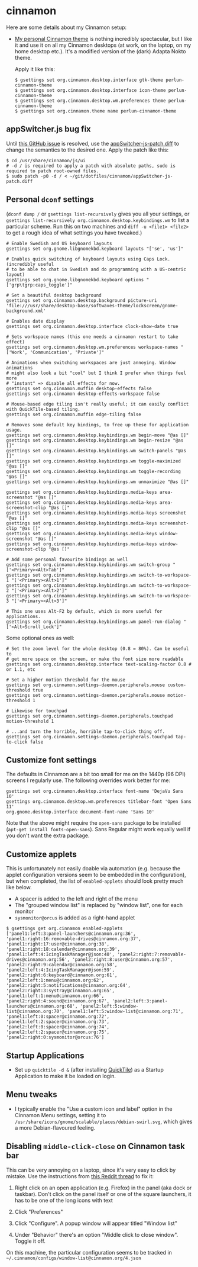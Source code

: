 # cinnamon

Here are some details about my Cinnamon setup:

- [My personal Cinnamon theme](https://github.com/perlun/perlun-cinnamon-theme)
  is nothing incredibly spectacular, but I like it and use it on all my Cinnamon
  desktops (at work, on the laptop, on my home desktop etc.). It's a modified
  version of the (dark) Adapta Nokto theme.

  Apply it like this:
  ```shell
  $ gsettings set org.cinnamon.desktop.interface gtk-theme perlun-cinnamon-theme
  $ gsettings set org.cinnamon.desktop.interface icon-theme perlun-cinnamon-theme
  $ gsettings set org.cinnamon.desktop.wm.preferences theme perlun-cinnamon-theme
  $ gsettings set org.cinnamon.theme name perlun-cinnamon-theme
  ```

## appSwitcher.js bug fix

Until [this GitHub issue](https://github.com/linuxmint/cinnamon/issues/4330) is resolved, use the [appSwitcher-js-patch.diff](appSwitcher-js-patch.diff) to change the semantics to the desired one. Apply the patch like this:

```shell
$ cd /usr/share/cinnamon/js/ui
# -d / is required to apply a patch with absolute paths, sudo is required to patch root-owned files.
$ sudo patch -p0 -d / < ~/git/dotfiles/cinnamon/appSwitcher-js-patch.diff
```

## Personal `dconf` settings

(`dconf dump /` or `gsettings list-recursively`  gives you all your settings, or `gsettings list-recursively org.cinnamon.desktop.keybindings.wm` to list a particular scheme. Run this on two machines and `diff -u <file1> <file2>` to get a rough idea of what settings you have tweaked.)

```shell
# Enable Swedish and US keyboard layouts
gsettings set org.gnome.libgnomekbd.keyboard layouts "['se', 'us']"

# Enables quick switching of keyboard layouts using Caps Lock. (incredibly useful
# to be able to chat in Swedish and do programming with a US-centric layout)
gsettings set org.gnome.libgnomekbd.keyboard options "['grp\tgrp:caps_toggle']"

# Set a beautiful desktop background
gsettings set org.cinnamon.desktop.background picture-uri 'file:///usr/share/desktop-base/softwaves-theme/lockscreen/gnome-background.xml'

# Enables date display
gsettings set org.cinnamon.desktop.interface clock-show-date true

# Sets workspace names (this one needs a cinnamon restart to take effect)
gsettings set org.cinnamon.desktop.wm.preferences workspace-names "['Work', 'Communication', 'Private']"

# Animations when switching workspaces are just annoying. Window animations
# might also look a bit "cool" but I think I prefer when things feel more
# "instant" => disable all effects for now.
gsettings set org.cinnamon.muffin desktop-effects false
gsettings set org.cinnamon desktop-effects-workspace false

# Mouse-based edge tiling isn't really useful; it can easily conflict with QuickTile-based tiling.
gsettings set org.cinnamon.muffin edge-tiling false

# Removes some default key bindings, to free up these for application usage.
gsettings set org.cinnamon.desktop.keybindings.wm begin-move "@as []"
gsettings set org.cinnamon.desktop.keybindings.wm begin-resize "@as []"
gsettings set org.cinnamon.desktop.keybindings.wm switch-panels "@as []"
gsettings set org.cinnamon.desktop.keybindings.wm toggle-maximized "@as []"
gsettings set org.cinnamon.desktop.keybindings.wm toggle-recording "@as []"
gsettings set org.cinnamon.desktop.keybindings.wm unmaximize "@as []"

gsettings set org.cinnamon.desktop.keybindings.media-keys area-screenshot "@as []"
gsettings set org.cinnamon.desktop.keybindings.media-keys area-screenshot-clip "@as []"
gsettings set org.cinnamon.desktop.keybindings.media-keys screenshot "@as []"
gsettings set org.cinnamon.desktop.keybindings.media-keys screenshot-clip "@as []"
gsettings set org.cinnamon.desktop.keybindings.media-keys window-screenshot "@as []"
gsettings set org.cinnamon.desktop.keybindings.media-keys window-screenshot-clip "@as []"

# Add some personal favourite bindings as well
gsettings set org.cinnamon.desktop.keybindings.wm switch-group "['<Primary><Alt>Tab']"
gsettings set org.cinnamon.desktop.keybindings.wm switch-to-workspace-1 "['<Primary><Alt>1']"
gsettings set org.cinnamon.desktop.keybindings.wm switch-to-workspace-2 "['<Primary><Alt>2']"
gsettings set org.cinnamon.desktop.keybindings.wm switch-to-workspace-3 "['<Primary><Alt>3']"

# This one uses Alt-F2 by default, which is more useful for applications.
gsettings set org.cinnamon.desktop.keybindings.wm panel-run-dialog "['<Alt>Scroll_Lock']"
```

Some optional ones as well:

```shell
# Set the zoom level for the whole desktop (0.8 = 80%). Can be useful to
# get more space on the screen, or make the font size more readable
gsettings set org.cinnamon.desktop.interface text-scaling-factor 0.8 # or 1.1, etc

# Set a higher motion threshold for the mouse
gsettings set org.cinnamon.settings-daemon.peripherals.mouse custom-threshold true
gsettings set org.cinnamon.settings-daemon.peripherals.mouse motion-threshold 1

# Likewise for touchpad
gsettings set org.cinnamon.settings-daemon.peripherals.touchpad motion-threshold 1

# ...and turn the horrible, horrible tap-to-click thing off.
gsettings set org.cinnamon.settings-daemon.peripherals.touchpad tap-to-click false
```

## Customize font settings

The defaults in Cinnamon are a bit too small for me on the 1440p (96 DPI) screens I regularly use. The following overrides work better for me:

```
gsettings set org.cinnamon.desktop.interface font-name 'DejaVu Sans 10'
gsettings org.cinnamon.desktop.wm.preferences titlebar-font 'Open Sans 11'
org.gnome.desktop.interface document-font-name 'Sans 10'
```

Note that the above might require the `open-sans` package to be installed (`apt-get install fonts-open-sans`). Sans Regular might work equally well if you don't want the extra package.

## Customize applets

This is unfortunately not easily doable via automation (e.g. because the applet configuration versions seem to be embedded in the configuration), but when completed, the list of `enabled-applets` should look pretty much like below.

- A spacer is added to the left and right of the menu
- The "grouped window list" is replaced by "window list", one for each monitor
- `sysmonitor@orcus` is added as a right-hand applet

```shell
$ gsettings get org.cinnamon enabled-applets
['panel1:left:3:panel-launchers@cinnamon.org:36', 'panel1:right:16:removable-drives@cinnamon.org:37', 'panel1:right:17:user@cinnamon.org:38', 'panel1:right:18:calendar@cinnamon.org:39', 'panel1:left:4:IcingTaskManager@json:40', 'panel2:right:7:removable-drives@cinnamon.org:56', 'panel2:right:8:user@cinnamon.org:57', 'panel2:right:9:calendar@cinnamon.org:58', 'panel2:left:4:IcingTaskManager@json:59', 'panel2:right:6:keyboard@cinnamon.org:61', 'panel2:left:1:menu@cinnamon.org:62', 'panel2:right:5:notifications@cinnamon.org:64', 'panel2:right:3:systray@cinnamon.org:65', 'panel1:left:1:menu@cinnamon.org:66', 'panel2:right:4:sound@cinnamon.org:67', 'panel2:left:3:panel-launchers@cinnamon.org:68', 'panel2:left:5:window-list@cinnamon.org:70', 'panel1:left:5:window-list@cinnamon.org:71', 'panel1:left:0:spacer@cinnamon.org:72', 'panel1:left:2:spacer@cinnamon.org:73', 'panel2:left:0:spacer@cinnamon.org:74', 'panel2:left:2:spacer@cinnamon.org:75', 'panel2:right:0:sysmonitor@orcus:76']
```

## Startup Applications

- Set up `quicktile -d &` (after installing [QuickTile](https://github.com/ssokolow/quicktile)) as a Startup Application to make it be loaded on login.

## Menu tweaks

- I typically enable the "Use a custom icon and label" option in the Cinnamon Menu settings, setting it to `/usr/share/icons/gnome/scalable/places/debian-swirl.svg`, which gives a more Debian-flavoured feeling.

## Disabling `middle-click-close` on Cinnamon task bar

This can be very annoying on a laptop, since it's very easy to click by mistake. Use the instructions from [this Reddit thread](https://www.reddit.com/r/linuxmint/comments/bm0zex/help_how_do_i_disable_middleclicktoclose/emvtrhw/?newUser=true) to fix it:

1. Right click on an open application (e.g. Firefox) in the panel (aka dock or taskbar). Don't click on the panel itself or one of the square launchers, it has to be one of the long icons with text

2. Click "Preferences"

3. Click "Configure". A popup window will appear titled "Window list"

4. Under "Behavior" there's an option "Middle click to close window". Toggle it off.

On this machine, the particular configuration seems to be tracked in `~/.cinnamon/configs/window-list@cinnamon.org/4.json`
